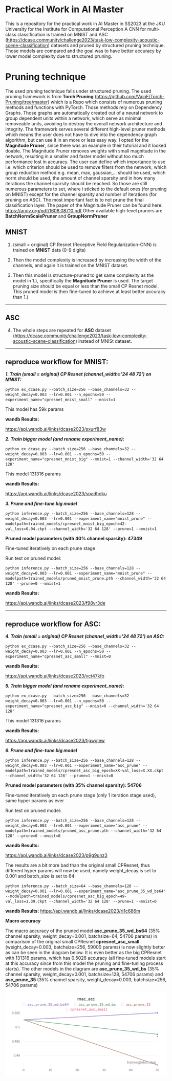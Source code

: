 # Practical Work in AI Master
This is a repository for the practical work in AI Master in SS2023 at the JKU University for the Institute for Computational Perception
A CNN for multi-class classification is trained on MNIST and ASC (https://dcase.community/challenge2023/task-low-complexity-acoustic-scene-classification) datasets and pruned by structured pruning technique. Those models are compared and the goal was to have better accuracy by lower model complexity due to structured pruning.

# Pruning technique #
The used pruning technique falls under structured pruning. The used pruning framework is from **Torch Pruning** (https://github.com/VainF/Torch-Pruning/tree/master) which is a Repo which consists of numerous pruning methods and functions with PyTorch. Those methods rely on Dependency Graphs. Those graphs are automatically created out of a neural network to group dependent units within a network, which serve as minimal removeable units, avoiding to destroy the overall network architecture and integrity. The framework serves several different high-level pruner methods which means the user does not have to dive into the dependency graph algorithm, but can use it in an more or less easy way. I opted for the **Magnitude Pruner**, since there was an example in their tutorial and it looked doable. The Magnitude Pruner removes weights with small magnitude in the network, resulting in a smaller and faster model without too much performance lost in accuracy. The user can define which importance to use i.e. which criterion should be used to remove filters from the network, which group reduction method e.g. mean, max, gaussian,... should be used, which norm should be used, the amount of channel sparsity and in how many iterations the channel sparsity should be reached. So those are still numerous parameters to set, where i sticked to the default ones (for pruning on MNIST) except for the channel sparsity and number of iterations (for pruning on ASC). The most important fact is to not prune the final classification layer. The paper of the Magnitude Pruner can be found here: https://arxiv.org/pdf/1608.08710.pdf
Other available high-level pruners are **BatchNormScalePruner** and **GroupNormPruner**

## MNIST
1. (small = original) CP Resnet (Receptive Field Regularization-CNN) is trained on **MNIST** data (0-9 digits) 

2. Then the model complexity is increased by increasing the width of the channels, and again it is trained on the MNIST dataset.

3. Then this model is structure-pruned to get same complexity as the model in 1.), specifically the **Magnitude Pruner** is used. The target pruning size should be equal or less than the small CP Resnet model. This pruned model is then fine-tuned to achieve at least better accuracy than 1.)

--------------------------------------------------------------------------------------------------------------------------------------------------------------------
## ASC
4. The whole steps are repeated for **ASC** dataset (https://dcase.community/challenge2023/task-low-complexity-acoustic-scene-classification) instead of MNISt dataset.



--------------------------------------------------------------------------------------------------------------------------------------------------------------------
## reproduce workflow for MNIST:

**_1. Train (small = original) CP Resnet (channel_width='24 48 72') on MNIST:_**

```
python ex_dcase.py --batch_size=256 --base_channels=32 --weight_decay=0.003 --lr=0.001 --n_epochs=50 --experiment_name="cpresnet_mnist_small" --mnist=1
```
This model has 59k params

**wandb Results:**

https://api.wandb.ai/links/dcase2023/sxurf83w

**_2. Train bigger model (and rename experiment_name):_**

```
python ex_dcase.py --batch_size=256 --base_channels=32 --weight_decay=0.003 --lr=0.001 --n_epochs=50 --experiment_name="cpresnet_mnist_big" --mnist=1 --channel_width='32 64 128'
```

This model 131316 params

**wandb Results:**

https://api.wandb.ai/links/dcase2023/spadhdku

**_3. Prune and fine-tune big model_**

```
python inference.py --batch_size=256 --base_channels=128 --weight_decay=0.003 --lr=0.001 --experiment_name="mnist_prune" --modelpath=trained_models/cpresnet_mnist_big_epoch=42-val_loss=0.04.ckpt --channel_width='32 64 128' --prune=1 --mnist=1
```

**Pruned model parameters (with 40% channel sparsity): 47349**

Fine-tuned iteratively on each prune stage

Run test on pruned model:

```
python inference.py --batch_size=256 --base_channels=128 --weight_decay=0.003 --lr=0.001 --experiment_name="mnist_prune" --modelpath=trained_models/pruned_mnist_prune.pth --channel_width='32 64 128' --prune=0 --mnist=1
```

**wandb Results:**

https://api.wandb.ai/links/dcase2023/f98vr3de

--------------------------------------------------------------------------------------------------------------------------------------------------------------------
## reproduce workflow for ASC:

**_4. Train (small = original) CP Resnet (channel_width='24 48 72') on ASC:_**

```
python ex_dcase.py --batch_size=256 --base_channels=32 --weight_decay=0.003 --lr=0.001 --n_epochs=50 --experiment_name="cpresnet_asc_small" --mnist=0
```

**wandb Results:**

https://api.wandb.ai/links/dcase2023/vct47kfo

**_5. Train bigger model (and rename experiment_name):_**

```
python ex_dcase.py --batch_size=256 --base_channels=32 --weight_decay=0.003 --lr=0.001 --n_epochs=50 --experiment_name="cpresnet_asc_big" --mnist=0 --channel_width='32 64 128'
```

This model 131316 params

**wandb Results:**

https://api.wandb.ai/links/dcase2023/tjgwglew

**_6. Prune and fine-tune big model_**

```
python inference.py --batch_size=256 --base_channels=128 --weight_decay=0.003 --lr=0.001 --experiment_name="asc_prune" --modelpath=trained_models/cpresnet_asc_big_epoch=XX-val_loss=X.XX.ckpt --channel_width='32 64 128' --prune=1 --mnist=0
```

**Pruned model parameters (with 35% channel sparsity): 54706**

Fine-tuned iteratively on each prune stage (only 1 iteration stage used), same hyper params as ever

Run test on pruned model:

```
python inference.py --batch_size=256 --base_channels=128 --weight_decay=0.003 --lr=0.001 --experiment_name="asc_prune" --modelpath=trained_models/pruned_asc_prune.pth --channel_width='32 64 128' --prune=0 --mnist=0
```

**wandb Results:**

https://api.wandb.ai/links/dcase2023/p9g9unz3

The results are a bit more bad than the original small CPResnet, thus different hyper params will now be used, namely weight_decay is set to 0.001 and batch_size is set to 64:

```
python inference.py --batch_size=64 --base_channels=128 --weight_decay=0.001 --lr=0.001 --experiment_name="asc_prune_35_wd_bs64" --modelpath=trained_models/cpresnet_asc_big_epoch=49-val_loss=1.39.ckpt --channel_width='32 64 128' --prune=1 --mnist=0
```
**wandb Results:**
https://api.wandb.ai/links/dcase2023/ri1c686m

**Macro accuracy**

The macro accuracy of the pruned model **asc_prune_35_wd_bs64** (35% channel sparsity, weight_decay=0.001, batchsize=64, 54706 params) in comparison of the original small CPResnet **cpresnet_asc_small** (weight_decay=0.003, batchsize=256, 59000 params) is now slightly better as can be seen in the diagram below. It is even better as the big CPResnet with 131316 params, which has 0.5026 accuracy (all fine-tuned models start at this accuracy since from this model the pruning and fine-tuning process starts).
The other models in the diagram are **asc_prune_35_wd_bs** (35% channel sparsity, weight_decay=0.001, batchsize=128, 54706 params) and **asc_prune_35** (35% channel sparsity, weight_decay=0.003, batchsize=256, 54706 params)

![alt text](https://github.com/cwilldoner/practicalwork/blob/main/mac.png?raw=true)
